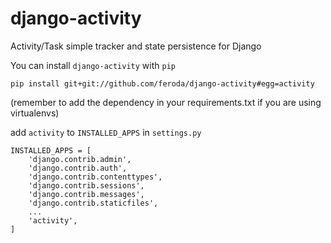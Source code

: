 # django-activity
Activity/Task simple tracker and state persistence for Django

You can install `django-activity` with `pip`

```
pip install git+git://github.com/feroda/django-activity#egg=activity
```
(remember to add the dependency in your requirements.txt if you are using virtualenvs)

add `activity` to `INSTALLED_APPS` in `settings.py`

```
INSTALLED_APPS = [
    'django.contrib.admin',
    'django.contrib.auth',
    'django.contrib.contenttypes',
    'django.contrib.sessions',
    'django.contrib.messages',
    'django.contrib.staticfiles',
    ...
    'activity',
]
```